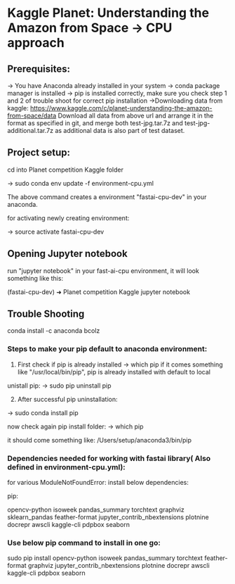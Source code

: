 
# Kaggle Planet: Understanding the Amazon from Space -> CPU approach

## Prerequisites:

-> You have Anaconda already installed in your system
-> conda package manager is installed
-> pip is installed correctly, make sure you check step  1 and 2 of trouble shoot for correct pip installation 
->Downloading data from kaggle: 
  https://www.kaggle.com/c/planet-understanding-the-amazon-from-space/data 
  Download all data from above url and arrange it in the format as specified in git, and merge both test-jpg.tar.7z and test-jpg-additional.tar.7z as additional data is also part of test dataset.


## Project setup: 

cd into Planet competition Kaggle folder 

-> sudo conda env update -f environment-cpu.yml 

The above command creates a environment "fastai-cpu-dev" in your anaconda.

for activating newly creating environment:

-> source activate fastai-cpu-dev


## Opening Jupyter notebook

run "jupyter notebook" in your fast-ai-cpu environment, it will look something like this:

(fastai-cpu-dev) ➜  Planet competition Kaggle jupyter notebook


## Trouble Shooting

conda install -c anaconda bcolz

### Steps to make your pip default to anaconda environment:

1. First check if pip is already installed
-> which pip
if it comes something like "/usr/local/bin/pip", pip is already installed with default to local

unistall pip: -> sudo pip uninstall pip

2. After successful pip uninstallation:

-> sudo conda install pip 

now check again pip install folder:
-> which pip

it should come something like: /Users/setup/anaconda3/bin/pip


### Dependencies needed for working with fastai library( Also defined in environment-cpu.yml): 

for various ModuleNotFoundError: install below dependencies:

pip:

opencv-python
isoweek
pandas_summary
torchtext
graphviz
sklearn_pandas
feather-format
jupyter_contrib_nbextensions
plotnine
docrepr
awscli
kaggle-cli
pdpbox
seaborn


### Use below pip command to install in one go:

sudo pip install opencv-python isoweek pandas_summary torchtext feather-format graphviz jupyter_contrib_nbextensions plotnine docrepr awscli kaggle-cli pdpbox seaborn 